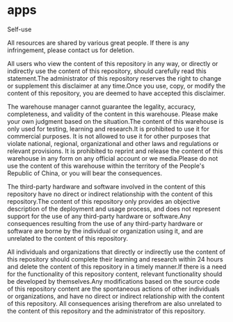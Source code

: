 # apps
  Self-use

  All resources are shared by various great people.  If there is any infringement, please contact us for deletion.

  All users who view the content of this repository in any way, or directly or indirectly use the content of this repository, should carefully read this statement.The administrator of this repository reserves the right to change or supplement this disclaimer at any time.Once you use, copy, or modify the content of this repository, you are deemed to have accepted this disclaimer.

  The warehouse manager cannot guarantee the legality, accuracy, completeness, and validity of the content in this warehouse.  Please make your own judgment based on the situation.The content of this warehouse is only used for testing, learning and research.It is prohibited to use it for commercial purposes.  It is not allowed to use it for other purposes that violate national, regional, organizational and other laws and regulations or relevant provisions.  It is prohibited to reprint and release the content of this warehouse in any form on any official account or we media.Please do not use the content of this warehouse within the territory of the People's Republic of China, or you will bear the consequences.

  The third-party hardware and software involved in the content of this repository have no direct or indirect relationship with the content of this repository.The content of this repository only provides an objective description of the deployment and usage process, and does not represent support for the use of any third-party hardware or software.Any consequences resulting from the use of any third-party hardware or software are borne by the individual or organization using it, and are unrelated to the content of this repository.

  All individuals and organizations that directly or indirectly use the content of this repository should complete their learning and research within 24 hours and delete the content of this repository in a timely manner.If there is a need for the functionality of this repository content, relevant functionality should be developed by themselves.Any modifications based on the source code of this repository content are the spontaneous actions of other individuals or organizations, and have no direct or indirect relationship with the content of this repository.  All consequences arising therefrom are also unrelated to the content of this repository and the administrator of this repository.

